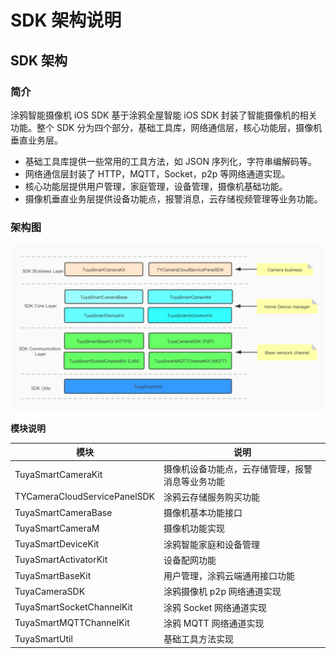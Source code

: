 # SDK 架构说明

## SDK 架构

### 简介

涂鸦智能摄像机 iOS SDK 基于涂鸦全屋智能 iOS SDK 封装了智能摄像机的相关功能。整个 SDK 分为四个部分，基础工具库，网络通信层，核心功能层，摄像机垂直业务层。

* 基础工具库提供一些常用的工具方法，如 JSON 序列化，字符串编解码等。
* 网络通信层封装了 HTTP，MQTT，Socket，p2p 等网络通道实现。
* 核心功能层提供用户管理，家庭管理，设备管理，摄像机基础功能。
* 摄像机垂直业务层提供设备功能点，报警消息，云存储视频管理等业务功能。

### 架构图

![architecture](./images/architecture.jpg)

**模块说明**

| 模块                         | 说明                                             |
| ---------------------------- | ------------------------------------------------ |
| TuyaSmartCameraKit           | 摄像机设备功能点，云存储管理，报警消息等业务功能 |
| TYCameraCloudServicePanelSDK | 涂鸦云存储服务购买功能                           |
| TuyaSmartCameraBase          | 摄像机基本功能接口                               |
| TuyaSmartCameraM             | 摄像机功能实现                                   |
| TuyaSmartDeviceKit           | 涂鸦智能家庭和设备管理                           |
| TuyaSmartActivatorKit        | 设备配网功能                                     |
| TuyaSmartBaseKit             | 用户管理，涂鸦云端通用接口功能                   |
| TuyaCameraSDK                | 涂鸦摄像机 p2p 网络通道实现                      |
| TuyaSmartSocketChannelKit    | 涂鸦 Socket 网络通道实现                         |
| TuyaSmartMQTTChannelKit      | 涂鸦 MQTT 网络通道实现                           |
| TuyaSmartUtil                | 基础工具方法实现                                 |



